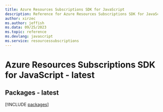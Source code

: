 ```yaml
---
title: Azure Resources Subscriptions SDK for JavaScript
description: Reference for Azure Resources Subscriptions SDK for JavaScript
author: xirzec
ms.author: jeffish
ms.data: 09/25/2023
ms.topic: reference
ms.devlang: javascript
ms.service: resourcessubscriptions
---
```

# Azure Resources Subscriptions SDK for JavaScript - latest
## Packages - latest
[!INCLUDE [packages](resources-subscriptions-index.md)]
